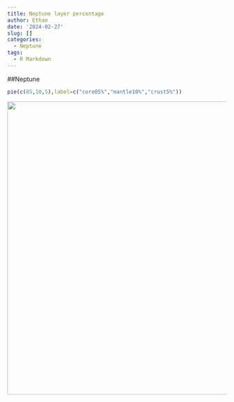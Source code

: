 ```yaml
---
title: Neptune layer percentage
author: Ethan
date: '2024-02-27'
slug: []
categories:
  - Neptune
tags:
  - R Markdown
---
```


##Neptune


```r
pie(c(85,10,5),label=c("core85%","mantle10%","crust5%"))
```

<img src="{{< blogdown/postref >}}index_files/figure-html/unnamed-chunk-1-1.png" width="672" />

